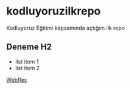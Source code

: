 # kodluyoruzilkrepo
Kodluyoruz Eğitimi kapsamında açtığım ilk repo

## Deneme H2
- list item 1
- list item 2

[Webflex](https://www.webflex.co)